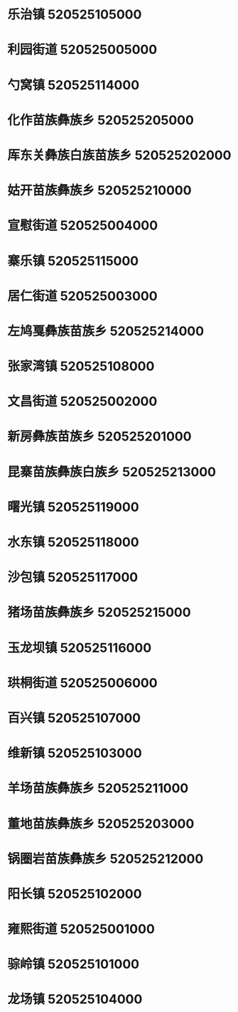 # 乐治镇 520525105000
# 利园街道 520525005000
# 勺窝镇 520525114000
# 化作苗族彝族乡 520525205000
# 厍东关彝族白族苗族乡 520525202000
# 姑开苗族彝族乡 520525210000
# 宣慰街道 520525004000
# 寨乐镇 520525115000
# 居仁街道 520525003000
# 左鸠戛彝族苗族乡 520525214000
# 张家湾镇 520525108000
# 文昌街道 520525002000
# 新房彝族苗族乡 520525201000
# 昆寨苗族彝族白族乡 520525213000
# 曙光镇 520525119000
# 水东镇 520525118000
# 沙包镇 520525117000
# 猪场苗族彝族乡 520525215000
# 玉龙坝镇 520525116000
# 珙桐街道 520525006000
# 百兴镇 520525107000
# 维新镇 520525103000
# 羊场苗族彝族乡 520525211000
# 董地苗族彝族乡 520525203000
# 锅圈岩苗族彝族乡 520525212000
# 阳长镇 520525102000
# 雍熙街道 520525001000
# 骔岭镇 520525101000
# 龙场镇 520525104000
